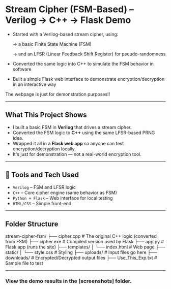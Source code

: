 # Stream Cipher (FSM-Based) – Verilog → C++ → Flask Demo

- Started with a Verilog-based stream cipher, using:

	-> a basic Finite State Machine (FSM)

	-> and an LFSR (Linear Feedback Shift Register) for pseudo-randomness

- Converted the same logic into C++ to simulate the FSM behavior in software

- Built a simple Flask web interface to demonstrate encryption/decryption in an interactive way

The webpage is just for demonstration purposes!!


---

## What This Project Shows

- I built a basic FSM in **Verilog** that drives a stream cipher.
- Converted the FSM logic to **C++** using the same LFSR-based PRNG idea.
- Wrapped it all in a **Flask web app** so anyone can test encryption/decryption locally.
- It's just for demonstration — not a real-world encryption tool.

---

## 🧰 Tools and Tech Used

- `Verilog` – FSM and LFSR logic
- `C++` – Core cipher engine (same behavior as FSM)
- `Python + Flask` – Web interface for local testing
- `HTML/CSS` – Simple front-end

---

## Folder Structure

stream-cipher-fsm/
├── cipher.cpp # The original C++ logic (converted from FSM)
├── cipher.exe # Compiled version used by Flask
├── app.py # Flask app (runs the site)
├── templates/
│ └── index.html # Web page
├── static/
│ └── style.css # Styling
├── uploads/ # Input files go here
├── downloads/ # Encrypted/Decrypted output files
├── Use_This_Exp.txt # Sample file to test

---

### View the demo results in the [screenshots] folder.



